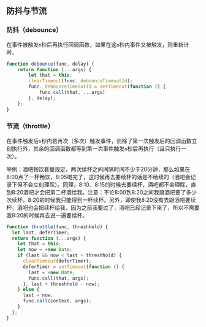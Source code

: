 ## 防抖与节流

### 防抖（debounce）

在事件被触发`n`秒后再执行回调函数，如果在这`n`秒内事件又被触发，则重新计时。

```javascript
function debounce(func, delay) {
    return function (...args) {
        let that = this;
        clearTimeout(func._debounceTimeoutId);
        func._debounceTimeoutId = setTimeout(function () {
            func.call(that, ...args)
        }, delay);
    };
}
```

### 节流（throttle）

在事件触发后`n`秒内若再次（多次）触发事件，则除了第一次触发后的回调函数立刻执行外，其余的回调函数都等到第一次事件触发`n`秒后再执行（且只执行一次）。

举例：酒吧畅饮套餐规定，两次续杯之间间隔时间不少于20分钟，那么如果在8:00点了一杯畅饮，8:05喝完了，这时候再去要续杯的话是不给续的（酒吧会记录下但不会立刻理睬）。同理，8:10、8:15的时候去要续杯，酒吧都不会理睬，直到8:20酒吧才会把第二杯酒给我。注意：不论8:00到8:20之间我跟酒吧要了多少次续杯，8:20的时候我只能得到一杯续杯。另外，即使我8:20没有去跟酒吧要续杯，酒吧也会把续杯给我，因为之前我要过了，酒吧已经记录下来了，所以不需要我8:20的时候再去说一遍要续杯。

```javascript
function throttle(func, threshhold) {
  let last, deferTimer;
  return function (...args) {
    let that = this;
    let now = +new Date;
    if (last && now < last + threshhold) {
      clearTimeout(deferTimer);
      deferTimer = setTimeout(function () {
        last = +new Date;
        func.call(that, args);
      }, last + threshhold - now);
    } else {
      last = now;
      func.call(context, args);
    }
  };
}
```